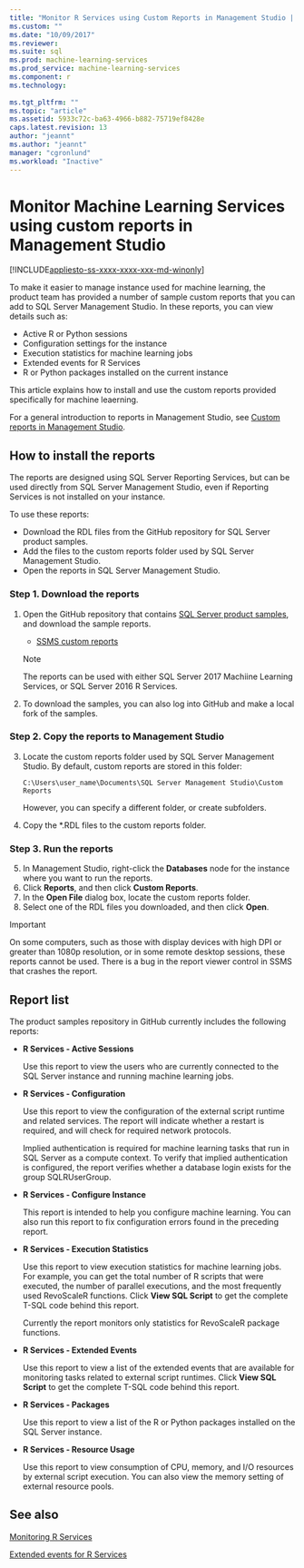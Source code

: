 ```yaml
---
title: "Monitor R Services using Custom Reports in Management Studio | Microsoft Docs"
ms.custom: ""
ms.date: "10/09/2017"
ms.reviewer: 
ms.suite: sql
ms.prod: machine-learning-services
ms.prod_service: machine-learning-services
ms.component: r
ms.technology: 
  
ms.tgt_pltfrm: ""
ms.topic: "article"
ms.assetid: 5933c72c-ba63-4966-b882-75719ef8428e
caps.latest.revision: 13
author: "jeannt"
ms.author: "jeannt"
manager: "cgronlund"
ms.workload: "Inactive"
---
```

# Monitor Machine Learning Services using custom reports in Management Studio
[!INCLUDE[appliesto-ss-xxxx-xxxx-xxx-md-winonly](../../includes/appliesto-ss-xxxx-xxxx-xxx-md-winonly.md)]

To make it easier to manage instance used for machine learning, the product team has provided a number of sample custom reports that you can add to SQL Server Management Studio. In these reports, you can view details such as:

- Active R or Python sessions
- Configuration settings for the instance
- Execution statistics for machine learning jobs
- Extended events for R Services
- R or Python packages installed on the current instance

This article explains how to install and use the custom reports provided specifically for machine leaerning. 

For a general introduction to reports in Management Studio, see [Custom reports in Management Studio](../../ssms/object/custom-reports-in-management-studio.md).

## How to install the reports

The reports are designed using SQL Server Reporting Services, but can be used directly from SQL Server Management Studio, even if Reporting Services is not installed on your instance. 

To use these reports:

* Download the RDL files from the GitHub repository for SQL Server product samples.
* Add the files to the custom reports folder used by SQL Server Management Studio.
* Open the reports in SQL Server Management Studio.


### Step 1. Download the reports

1. Open the GitHub repository that contains [SQL Server product samples](https://github.com/Microsoft/sql-server-samples), and download the sample reports. 

    + [SSMS custom reports](https://github.com/Microsoft/sql-server-samples/tree/master/samples/features/machine-learning-services/ssms-custom-reports)

    > [!NOTE]
    > The reports can be used with either SQL Server 2017 Machiine Learning Services, or SQL Server 2016 R Services.

2. To download the samples, you can also log into GitHub and make a local fork of the samples. 

### Step 2. Copy the reports to Management Studio

3. Locate the custom reports folder used by SQL Server Management Studio. By default, custom reports are stored in this folder:
    
   `C:\Users\user_name\Documents\SQL Server Management Studio\Custom Reports`

   However, you can specify a different folder, or create subfolders.

4. Copy the *.RDL files to the custom reports folder.


### Step 3. Run the reports

5. In Management Studio, right-click the **Databases** node for the instance where you want to run the reports.
6. Click **Reports**, and then click **Custom Reports**.
7. In the **Open File** dialog box, locate the custom reports folder.
8. Select one of the RDL files you downloaded, and then click **Open**.

> [!IMPORTANT]
> On some computers, such as those with display devices with high DPI or greater than 1080p resolution, or in some remote desktop sessions, these reports cannot be used. There is a bug in the report viewer control in SSMS that crashes the report.

## Report list

The product samples repository in GitHub currently includes the following reports:

+ **R Services - Active Sessions**

  Use this report to view the users who are currently connected to the SQL Server instance and running machine learning jobs. 
  
+ **R Services - Configuration**

  Use this report to view the configuration of the external script runtime and related services. The report will indicate whether a restart is required, and will check for required network protocols. 
  
  Implied authentication is required for machine learning tasks that run in SQL Server as a compute context. To verify that implied authentication is configured, the report verifies whether a database login exists for the group SQLRUserGroup.

 + **R Services - Configure Instance** 

   This report is intended to help you configure machine learning. You can also run this report to fix configuration errors found in the preceding report.
 
+ **R Services - Execution Statistics**

  Use this report to view execution statistics for machine learning jobs. For example, you can get the total number of R scripts that were executed, the number of parallel executions, and the most frequently used RevoScaleR functions. Click **View SQL Script** to get the complete T-SQL code behind this report.

  Currently the report monitors only statistics for RevoScaleR package functions.

+ **R Services - Extended Events**

  Use this report to view a list of the extended events that are available for monitoring tasks related to external script runtimes. Click **View SQL Script** to get the complete T-SQL code behind this report.

+ **R Services - Packages**

  Use this report to view a list of the R or Python packages installed on the SQL Server instance.

+ **R Services - Resource Usage**

  Use this report to view consumption of CPU, memory, and I/O resources by external script execution. You can also view the memory setting of external resource pools.

## See also

[Monitoring R Services](../../advanced-analytics/r-services/monitoring-r-services.md)

[Extended events for R Services](../../advanced-analytics/r-services/extended-events-for-sql-server-r-services.md)
